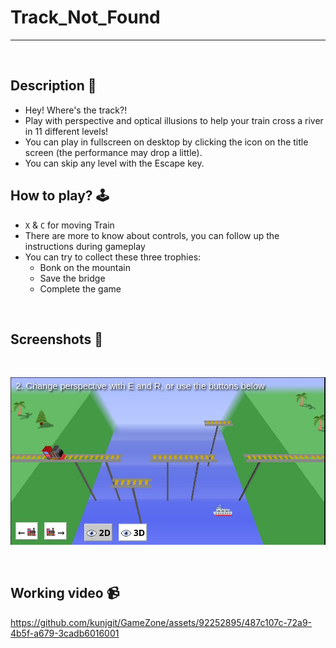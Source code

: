 # **Track_Not_Found** 

---

<br>

## **Description 📃**
- Hey! Where's the track?!
- Play with perspective and optical illusions to help your train cross a river in 11 different levels!
- You can play in fullscreen on desktop by clicking the icon on the title screen (the performance may drop a little).
- You can skip any level with the Escape key.
## **How to play? 🕹️**
- `X` & `C` for moving Train
- There are more to know about controls, you can follow up the instructions during gameplay
- You can try to collect these three trophies:
	- Bonk on the mountain
	- Save the bridge
	- Complete the game
	
<br>

## **Screenshots 📸**

<br>

![image](../../assets/images/Track_Not_Found.jpg)

<br>


## **Working video 📹**

https://github.com/kunjgit/GameZone/assets/92252895/487c107c-72a9-4b5f-a679-3cadb6016001
